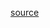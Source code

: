 [source](https://github.com/jonathan2667/UBB-CS-Bachelors-Materials/tree/main/Year%201/Semester%202/Data%20Structures%20%26%20Algorithms/Exam/Theory)
